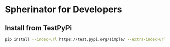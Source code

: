 # Spherinator for Developers

## Install from TestPyPi

```bash
pip install --index-url https://test.pypi.org/simple/ --extra-index-url https://pypi.org/simple spherinator
```
